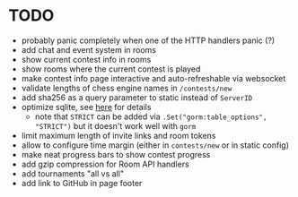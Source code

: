 # TODO

- probably panic completely when one of the HTTP handlers panic (?)
- add chat and event system in rooms
- show current contest info in rooms
- show rooms where the current contest is played
- make contest info page interactive and auto-refreshable via websocket
- validate lengths of chess engine names in `/contests/new`
- add sha256 as a query parameter to static instead of `ServerID`
- optimize sqlite, see [here](https://kerkour.com/sqlite-for-servers) for details
  - note that `STRICT` can be added via `.Set("gorm:table_options", "STRICT")` but it doesn't work well with `gorm`
- limit maximum length of invite links and room tokens
- allow to configure time margin (either in `contests/new` or in static config)
- make neat progress bars to show contest progress
- add gzip compression for Room API handlers
- add tournaments "all vs all"
- add link to GitHub in page footer
